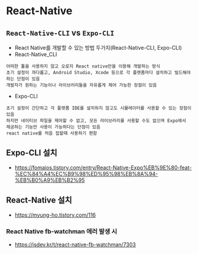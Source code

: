 # React-Native

## ```React-Native-CLI```   vs   ```Expo-CLI```
- React Native를 개발할 수 있는 방법 두가지(React-Native-CLI, Expo-CLI)
- React-Native_CLI
```
어떠한 툴을 사용하지 않고 오로지 React native만을 이용해 개발하는 방식
초기 설정이 까다롭고, Android Studio, Xcode 등으로 각 플랫폼마다 설치하고 빌드해야 하는 단점이 있음
개발자가 원하는 기능이나 라이브러리들을 자유롭게 제어 가능한 장점이 있음
```
- Expo-CLI
```
초기 설정이 간단하고 각 플랫폼 IDE를 설치하지 않고도 시뮬레이터를 사용할 수 있는 장점이 있음
하지만 네이티브 파일을 제어할 수 없고, 모든 라이브러리를 사용할 수도 없으며 Expo에서 제공하는 기능만 사용이 가능하다는 단점이 있음
react native를 처음 접할때 사용하기 편함
```

## Expo-CLI 설치
- https://fomaios.tistory.com/entry/React-Native-Expo%EB%9E%80-feat-%EC%84%A4%EC%B9%98%ED%95%98%EB%8A%94-%EB%B0%A9%EB%B2%95

## React-Native 설치
- https://myung-ho.tistory.com/116

### React Native fb-watchman 에러 발생 시
- https://jsdev.kr/t/react-native-fb-watchman/7303
